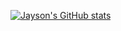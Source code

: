 [![Jayson's GitHub stats](https://github-readme-stats.vercel.app/api?username=jaysc05)](https://github.com/jaysc05/github-readme-stats)
